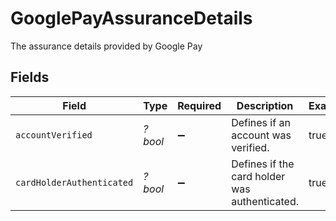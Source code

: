 # GooglePayAssuranceDetails

The assurance details provided by Google Pay


## Fields

| Field                                         | Type                                          | Required                                      | Description                                   | Example                                       |
| --------------------------------------------- | --------------------------------------------- | --------------------------------------------- | --------------------------------------------- | --------------------------------------------- |
| `accountVerified`                             | *?bool*                                       | :heavy_minus_sign:                            | Defines if an account was verified.           | true                                          |
| `cardHolderAuthenticated`                     | *?bool*                                       | :heavy_minus_sign:                            | Defines if the card holder was authenticated. | true                                          |